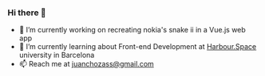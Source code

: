 ### Hi there 👋

- 🔭 I’m currently working on recreating nokia's snake ii in a Vue.js web app
- 🌱 I’m currently learning about Front-end Development at [Harbour.Space](https://harbour.space) university in Barcelona
- 📫 Reach me at juanchozass@gmail.com
